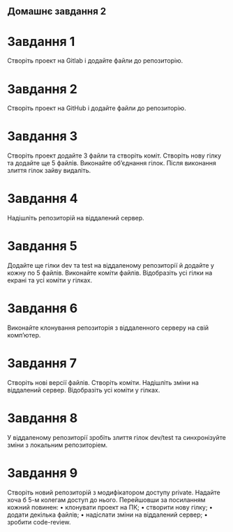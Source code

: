 ## Домашнє завдання 2


# Завдання 1

Створіть проект на Gitlab і додайте файли до репозиторію.

# Завдання 2

Створіть проект на GitHub і додайте файли до репозиторію. 

# Завдання 3

Створіть проект додайте 3 файли та створіть коміт. Створіть нову гілку та додайте ще 5 файлів. Виконайте об’єднання гілок. Після виконання злиття гілок зайву видаліть.

# Завдання 4

Надішліть репозиторій на віддалений сервер.

# Завдання 5

Додайте ще гілки dev та test на віддаленому репозиторії й додайте у кожну по 5 файлів. Виконайте коміти файлів. Відобразіть усі гілки на екрані та усі коміти у гілках.

# Завдання 6
Виконайте клонування репозиторія з віддаленного серверу на свій комп’ютер.

# Завдання 7
Створіть нові версії файлів. Створіть коміти. Надішліть зміни на віддалений сервер. Відобразіть усі коміти у гілках. 

# Завдання 8
У віддаленому репозиторії зробіть злиття гілок dev/test та синхронізуйте зміни з локальним репозиторіем.

# Завдання 9
Створіть новий репозиторій з модифікатором доступу private. Надайте хоча б 5-м колегам доступ до нього. Перейшовши за посиланням кожний повинен: 
• клонувати проект на ПК;
• створити нову гілку;
• додати декілька файлів;
• надіслати зміни на віддалений сервер;
• зробити code-review.


